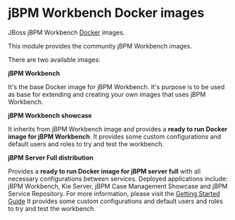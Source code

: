 jBPM Workbench Docker images
============================

JBoss jBPM Workbench [Docker](http://docker.io/) images.

This module provides the community jBPM Workbench images.

There are two available images:

**jBPM Workbench**

It's the base Docker image for jBPM Workbench. It's purpose is to be used as base for extending and creating your own images that uses jBPM Workbench.
 
**jBPM Workbench showcase**

It inherits from jBPM Workbench image and provides a **ready to run Docker image for jBPM Workbench**.
It provides some custom configurations and default users and roles to try and test the workbench.

**jBPM Server Full distribution**

Provides a **ready to run Docker image for jBPM server full** with all necessary configurations between services.
Deployed applications include: jBPM Workbench, Kie Server, jBPM Case Management Showcase and jBPM Service Repository.
For more information, please visit the [Getting Started Guide](http://jbpm.org/learn/gettingStarted.html)
It provides some custom configurations and default users and roles to try and test the workbench.
